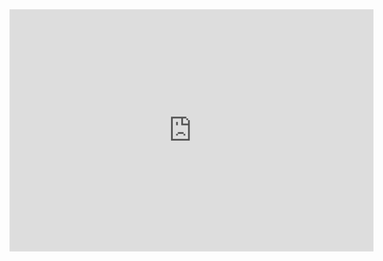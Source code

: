 <iframe src="https://docs.google.com/forms/d/e/1FAIpQLSfj2GoEoHGdHAtCMBvpSUHEMl1qMP_ZyukuawS_aGc7UbrZSg/viewform?embedded=true" width="640" height="426" frameborder="0" marginheight="0" marginwidth="0">Loading…</iframe>